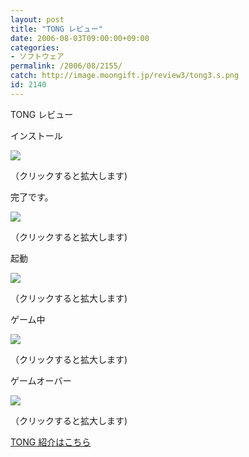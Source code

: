 ```yaml
---
layout: post
title: "TONG レビュー"
date: 2006-08-03T09:00:00+09:00
categories:
- ソフトウェア
permalink: /2006/08/2155/
catch: http://image.moongift.jp/review3/tong3.s.png
id: 2140
---
```

TONG レビュー  
<!--more-->

インストール

  

[![](http://image.moongift.jp/review3/tong1.s.png)](http://image.moongift.jp/review3/tong1.png)  
  
（クリックすると拡大します)

  

完了です。

  

[![](http://image.moongift.jp/review3/tong2.s.png)](http://image.moongift.jp/review3/tong2.png)  
  
（クリックすると拡大します)

  

起動

  

[![](http://image.moongift.jp/review3/tong3.s.png)](http://image.moongift.jp/review3/tong3.png)  
  
（クリックすると拡大します)

  

ゲーム中

  

[![](http://image.moongift.jp/review3/tong5.s.png)](http://image.moongift.jp/review3/tong5.png)  
  
（クリックすると拡大します)

  

ゲームオーバー

  

[![](http://image.moongift.jp/review3/tong4.s.png)](http://image.moongift.jp/review3/tong4.png)  
  
（クリックすると拡大します)

  

[TONG 紹介はこちら](http://oss.moongift.jp/intro/i-2151.html)

